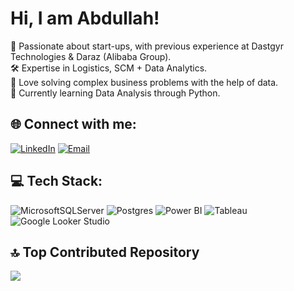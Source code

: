# Hi, I am Abdullah!
🔭 Passionate about start-ups, with previous experience at Dastgyr Technologies & Daraz (Alibaba Group).<br>
🛠️ Expertise in Logistics, SCM + Data Analytics.<br>
🤝 Love solving complex business problems with the help of data.<br>
🌱 Currently learning Data Analysis through Python.<br>

## 🌐 Connect with me:
[![LinkedIn](https://img.shields.io/badge/LinkedIn-%230077B5.svg?logo=linkedin&logoColor=white)](https://www.linkedin.com/in/abdullah-asghar/) 
[![Email](https://img.shields.io/badge/Email-%23ff0000?style=flat&logo=mail.ru&logoColor=white)](mailto:abdullah.asghar@khi.iba.edu.pk)

## 💻 Tech Stack:
![MicrosoftSQLServer](https://img.shields.io/badge/Microsoft%20SQL%20Server-CC2927?style=flat&logo=microsoft%20sql%20server&logoColor=white) 
![Postgres](https://img.shields.io/badge/PostgreSQL-%23316192.svg?style=flat&logo=PostgreSQL&logoColor=white)
![Power BI](https://img.shields.io/badge/Power_BI-F2C811?style=flat&logo=PowerBI&logoColor=black) 
![Tableau](https://img.shields.io/badge/Tableau-%233676a5.svg?style=flat&logo=Tableau&logoColor=white)
![Google Looker Studio](https://img.shields.io/badge/Google%20Looker%20Studio-%234285f4.svg?style=flat&logo=Google%20Looker%20Studio&logoColor=white)

## 🔝 Top Contributed Repository
![](https://github-contributor-stats.vercel.app/api?username=AbdullahAsghar&limit=5&theme=swift&combine_all_yearly_contributions=true)

